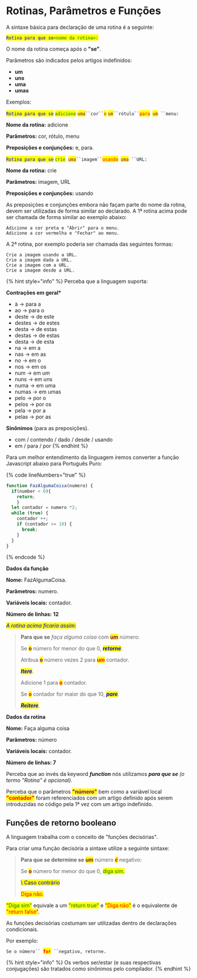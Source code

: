 # Rotinas, Parâmetros e Funções

A sintaxe básica para declaração de uma rotina é a seguinte:

<mark style="color:blue;">`Rotina para que se`</mark><mark style="color:green;">`<nome da rotina>`</mark><mark style="color:red;">`:`</mark>

O nome da rotina começa após o **"se"**.&#x20;

Parâmetros são indicados pelos artigos indefinidos:&#x20;

* **um**
* **uns**
* **uma**
* **umas**

Exemplos:



<mark style="color:blue;">`Rotina para que se`</mark> <mark style="color:green;">`adicione`</mark> <mark style="color:purple;">`uma`</mark>` ``cor`` `<mark style="color:red;">`e`</mark> <mark style="color:purple;">`um`</mark>` ``rótulo`` `<mark style="color:red;">`para`</mark>` `<mark style="color:purple;">`um`</mark>` ``menu:`

**Nome da rotina:** adicione

**Parâmetros:** cor, rótulo, menu

**Preposições e conjunções:** e, para.



<mark style="color:blue;">`Rotina para que se`</mark> <mark style="color:green;">`crie`</mark>` `<mark style="color:purple;">`uma`</mark>` ``imagem`` `<mark style="color:red;">`usando`</mark>` `<mark style="color:purple;">`uma`</mark>` ``URL:`

**Nome da rotina:** crie

**Parâmetros:** imagem, URL

**Preposições e conjunções:** usando

As preposições e conjunções embora não façam parte do nome da rotina, devem ser utilizadas de forma similar ao declarado. A 1ª rotina acima pode ser chamada de forma similar ao exemplo abaixo:

```
Adicione a cor preta e "Abrir" para o menu.
Adicione a cor vermelha e "Fechar" ao menu.
```

A 2ª rotina, por exemplo poderia ser chamada das seguintes formas:

```
Crie a imagem usando a URL.
Crie a imagem dada a URL.
Crie a imagem com a URL.
Crie a imagem desde a URL.
```

{% hint style="info" %}
Perceba que a linguagem suporta:

**Contrações em geral\***

* à -> para a
* ao -> para o
* deste -> de este
* destes -> de estes
* desta -> de estas
* destas -> de estas
* desta -> de esta
* na -> em a
* nas -> em as
* no -> em o
* nos -> em os
* num -> em um
* nuns -> em uns
* numa -> em uma
* numas -> em umas
* pelo -> por o
* pelos -> por os
* pela -> por a
* pelas -> por as

**Sinônimos** (para as preposições).&#x20;

* com / contendo / dado / desde / usando
* em / para / por
{% endhint %}

Para um melhor entendimento da linguagem iremos converter a função Javascript abaixo para Português Puro:

{% code lineNumbers="true" %}
```javascript
function FazAlgumaCoisa(numero) {
  if(number < 0){
    return;
    }
  let contador = numero *2;
  while (true) {
    contador ++;
    if (contador >= 10) {
      break;
    }
  }
}
```
{% endcode %}

**Dados da função**

**Nome:** FazAlgumaCoisa.

**Parâmetros:** numero.

**Variáveis locais:** contador.

**Número de linhas:** **12**

_<mark style="color:blue;">A rotina acima ficaria assim:</mark>_

> **Para que se** _faça alguma coisa_ com <mark style="color:purple;">**um**</mark> número:&#x20;
>
> &#x20; Se <mark style="color:purple;">**o**</mark> número for menor do que 0, _<mark style="color:blue;">**retorne**</mark>_.&#x20;
>
> &#x20; Atribua <mark style="color:purple;">**o**</mark> número vezes 2 para <mark style="color:red;">**um**</mark> contador.&#x20;
>
> &#x20; _<mark style="color:blue;">**Itere**</mark>_.&#x20;
>
> &#x20;   Adicione 1 para <mark style="color:red;">**o**</mark> contador.&#x20;
>
> &#x20;   Se <mark style="color:red;">**o**</mark> contador for maior do que 10, _<mark style="color:blue;">**pare**</mark>_.&#x20;
>
> &#x20; _<mark style="color:blue;">**Reitere**</mark>_.

**Dados da rotina**

**Nome:** Faça alguma coisa

**Parâmetros:** número

**Variáveis locais:** contador.

**Número de linhas: 7**

Perceba que ao invés da keyword _**function**_ nós utilizamos _**para que se** (o termo "Rotina" é opcional)._

Perceba que o parâmetros <mark style="color:purple;">**"número"**</mark> bem como a variável local <mark style="color:red;">**"contador"**</mark> foram referenciados com um artigo definido após serem introduzidas no código pela 1ª vez com um artigo indefinido.

## Funções de retorno booleano

A linguagem trabalha com o conceito de "funções decisórias".

Para criar uma função decisória a sintaxe utilize a seguinte sintaxe:

> **Para que se determine se** <mark style="color:purple;">**um**</mark> número _<mark style="color:red;">**é**</mark>_ negativo:&#x20;
>
> &#x20; Se <mark style="color:purple;">**o**</mark> número for menor do que 0, <mark style="color:green;">diga sim.</mark>&#x20;
>
> &#x20; <mark style="color:blue;">\ Caso contrário</mark>
>
> &#x20; <mark style="color:red;">Diga não.</mark>

<mark style="color:green;">"Diga sim"</mark> equivale a um <mark style="color:green;">"return true"</mark> e <mark style="color:red;">"Diga não"</mark> é o equivalente de <mark style="color:red;">"return false"</mark>.

As funções decisórias costumam ser utilizadas dentro de declarações condicionais.

Por exemplo:

`Se o número`` `<mark style="color:red;">**`for`**</mark>` ``negativo, retorne.`

{% hint style="info" %}
Os verbos ser/estar (e suas respectivas conjugações) são tratados como sinônimos pelo compilador.
{% endhint %}
